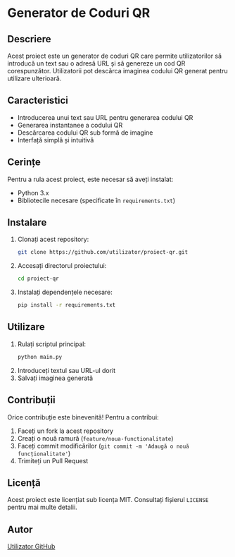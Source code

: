 # Generator de Coduri QR

## Descriere
Acest proiect este un generator de coduri QR care permite utilizatorilor să introducă un text sau o adresă URL și să genereze un cod QR corespunzător. Utilizatorii pot descărca imaginea codului QR generat pentru utilizare ulterioară.

## Caracteristici
- Introducerea unui text sau URL pentru generarea codului QR
- Generarea instantanee a codului QR
- Descărcarea codului QR sub formă de imagine
- Interfață simplă și intuitivă

## Cerințe
Pentru a rula acest proiect, este necesar să aveți instalat:
- Python 3.x
- Bibliotecile necesare (specificate în `requirements.txt`)

## Instalare
1. Clonați acest repository:
   ```sh
   git clone https://github.com/utilizator/proiect-qr.git
   ```
2. Accesați directorul proiectului:
   ```sh
   cd proiect-qr
   ```
3. Instalați dependențele necesare:
   ```sh
   pip install -r requirements.txt
   ```

## Utilizare
1. Rulați scriptul principal:
   ```sh
   python main.py
   ```
2. Introduceți textul sau URL-ul dorit
3. Salvați imaginea generată

## Contribuții
Orice contribuție este binevenită! Pentru a contribui:
1. Faceți un fork la acest repository
2. Creați o nouă ramură (`feature/noua-functionalitate`)
3. Faceți commit modificărilor (`git commit -m 'Adaugă o nouă funcționalitate'`)
4. Trimiteți un Pull Request

## Licență
Acest proiect este licențiat sub licența MIT. Consultați fișierul `LICENSE` pentru mai multe detalii.

## Autor
[Utilizator GitHub](https://github.com/utilizator)

